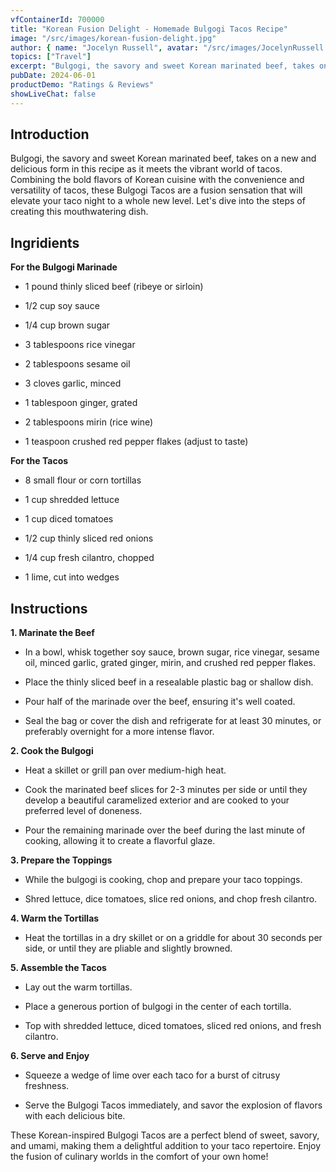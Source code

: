 ```yaml
---
vfContainerId: 700000
title: "Korean Fusion Delight - Homemade Bulgogi Tacos Recipe"
image: "/src/images/korean-fusion-delight.jpg"
author: { name: "Jocelyn Russell", avatar: "/src/images/JocelynRussell.jpg" }
topics: ["Travel"]
excerpt: "Bulgogi, the savory and sweet Korean marinated beef, takes on a new and delicious form in this recipe as it meets the vibrant world of tacos."
pubDate: 2024-06-01
productDemo: "Ratings & Reviews"
showLiveChat: false
---
```


## **Introduction**

Bulgogi, the savory and sweet Korean marinated beef, takes on a new and delicious form in this recipe as it meets the vibrant world of tacos. Combining the bold flavors of Korean cuisine with the convenience and versatility of tacos, these Bulgogi Tacos are a fusion sensation that will elevate your taco night to a whole new level. Let's dive into the steps of creating this mouthwatering dish.

## **Ingridients**

**For the Bulgogi Marinade**

- 1 pound thinly sliced beef (ribeye or sirloin)

- 1/2 cup soy sauce

- 1/4 cup brown sugar

- 3 tablespoons rice vinegar

- 2 tablespoons sesame oil

- 3 cloves garlic, minced

- 1 tablespoon ginger, grated

- 2 tablespoons mirin (rice wine)

- 1 teaspoon crushed red pepper flakes (adjust to taste)

**For the Tacos**

- 8 small flour or corn tortillas

- 1 cup shredded lettuce

- 1 cup diced tomatoes

- 1/2 cup thinly sliced red onions

- 1/4 cup fresh cilantro, chopped

- 1 lime, cut into wedges

## **Instructions**

**1\. Marinate the Beef**

- In a bowl, whisk together soy sauce, brown sugar, rice vinegar, sesame oil, minced garlic, grated ginger, mirin, and crushed red pepper flakes.

- Place the thinly sliced beef in a resealable plastic bag or shallow dish.

- Pour half of the marinade over the beef, ensuring it's well coated.

- Seal the bag or cover the dish and refrigerate for at least 30 minutes, or preferably overnight for a more intense flavor.

**2\. Cook the Bulgogi**

- Heat a skillet or grill pan over medium-high heat.

- Cook the marinated beef slices for 2-3 minutes per side or until they develop a beautiful caramelized exterior and are cooked to your preferred level of doneness.

- Pour the remaining marinade over the beef during the last minute of cooking, allowing it to create a flavorful glaze.

**3\. Prepare the Toppings**

- While the bulgogi is cooking, chop and prepare your taco toppings.

- Shred lettuce, dice tomatoes, slice red onions, and chop fresh cilantro.

**4\. Warm the Tortillas**

- Heat the tortillas in a dry skillet or on a griddle for about 30 seconds per side, or until they are pliable and slightly browned.

**5\. Assemble the Tacos**

- Lay out the warm tortillas.

- Place a generous portion of bulgogi in the center of each tortilla.

- Top with shredded lettuce, diced tomatoes, sliced red onions, and fresh cilantro.

**6\. Serve and Enjoy**

- Squeeze a wedge of lime over each taco for a burst of citrusy freshness.

- Serve the Bulgogi Tacos immediately, and savor the explosion of flavors with each delicious bite.

These Korean-inspired Bulgogi Tacos are a perfect blend of sweet, savory, and umami, making them a delightful addition to your taco repertoire. Enjoy the fusion of culinary worlds in the comfort of your own home!

<div class="viafoura">
  <vf-livereviews></vf-livereviews>
</div>
